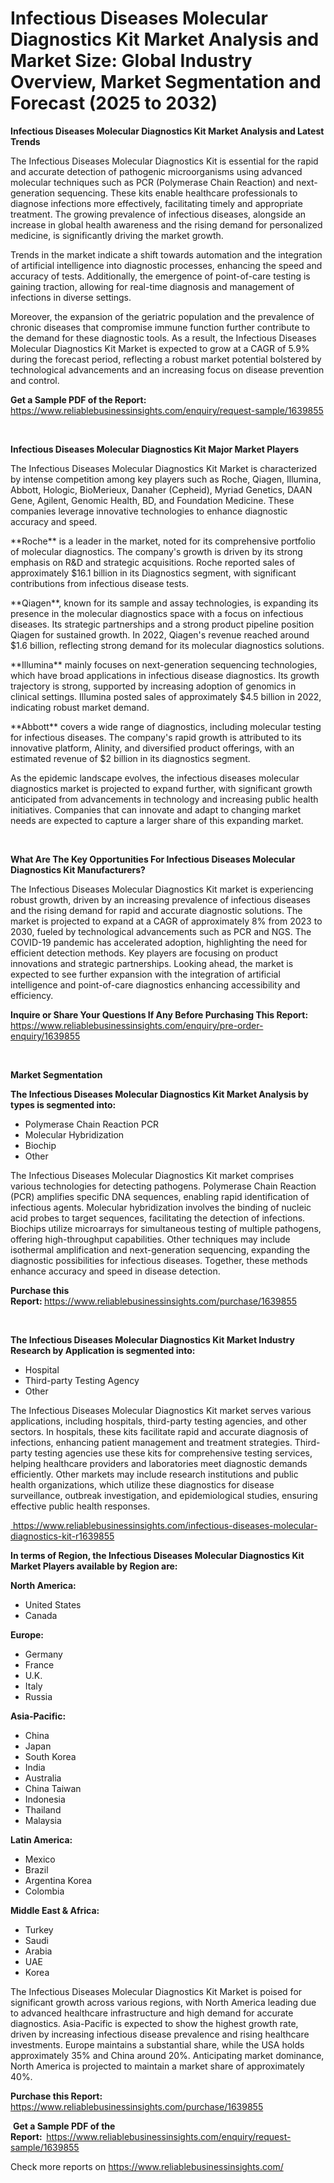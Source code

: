 <p><h1>Infectious Diseases Molecular Diagnostics Kit Market Analysis and Market Size: Global Industry Overview, Market Segmentation and Forecast (2025 to 2032)</h1></p><p><strong>Infectious Diseases Molecular Diagnostics Kit Market Analysis and Latest Trends</strong></p>
<p><p>The Infectious Diseases Molecular Diagnostics Kit is essential for the rapid and accurate detection of pathogenic microorganisms using advanced molecular techniques such as PCR (Polymerase Chain Reaction) and next-generation sequencing. These kits enable healthcare professionals to diagnose infections more effectively, facilitating timely and appropriate treatment. The growing prevalence of infectious diseases, alongside an increase in global health awareness and the rising demand for personalized medicine, is significantly driving the market growth.</p><p>Trends in the market indicate a shift towards automation and the integration of artificial intelligence into diagnostic processes, enhancing the speed and accuracy of tests. Additionally, the emergence of point-of-care testing is gaining traction, allowing for real-time diagnosis and management of infections in diverse settings.</p><p>Moreover, the expansion of the geriatric population and the prevalence of chronic diseases that compromise immune function further contribute to the demand for these diagnostic tools. As a result, the Infectious Diseases Molecular Diagnostics Kit Market is expected to grow at a CAGR of 5.9% during the forecast period, reflecting a robust market potential bolstered by technological advancements and an increasing focus on disease prevention and control.</p></p>
<p><strong>Get a Sample PDF of the Report:&nbsp;</strong> <a href="https://www.reliablebusinessinsights.com/enquiry/request-sample/1639855?utm_campaign=2296&utm_medium=2&utm_source=Github&utm_content=ia&utm_term=04032025&utm_id=infectious-diseases-molecular-diagnostics-kit">https://www.reliablebusinessinsights.com/enquiry/request-sample/1639855</a></p>
<p>&nbsp;</p>
<p><strong>Infectious Diseases Molecular Diagnostics Kit Major Market Players</strong></p>
<p><p>The Infectious Diseases Molecular Diagnostics Kit Market is characterized by intense competition among key players such as Roche, Qiagen, Illumina, Abbott, Hologic, BioMerieux, Danaher (Cepheid), Myriad Genetics, DAAN Gene, Agilent, Genomic Health, BD, and Foundation Medicine. These companies leverage innovative technologies to enhance diagnostic accuracy and speed.</p><p>**Roche** is a leader in the market, noted for its comprehensive portfolio of molecular diagnostics. The company's growth is driven by its strong emphasis on R&D and strategic acquisitions. Roche reported sales of approximately $16.1 billion in its Diagnostics segment, with significant contributions from infectious disease tests.</p><p>**Qiagen**, known for its sample and assay technologies, is expanding its presence in the molecular diagnostics space with a focus on infectious diseases. Its strategic partnerships and a strong product pipeline position Qiagen for sustained growth. In 2022, Qiagen's revenue reached around $1.6 billion, reflecting strong demand for its molecular diagnostics solutions.</p><p>**Illumina** mainly focuses on next-generation sequencing technologies, which have broad applications in infectious disease diagnostics. Its growth trajectory is strong, supported by increasing adoption of genomics in clinical settings. Illumina posted sales of approximately $4.5 billion in 2022, indicating robust market demand.</p><p>**Abbott** covers a wide range of diagnostics, including molecular testing for infectious diseases. The company's rapid growth is attributed to its innovative platform, Alinity, and diversified product offerings, with an estimated revenue of $2 billion in its diagnostics segment.</p><p>As the epidemic landscape evolves, the infectious diseases molecular diagnostics market is projected to expand further, with significant growth anticipated from advancements in technology and increasing public health initiatives. Companies that can innovate and adapt to changing market needs are expected to capture a larger share of this expanding market.</p></p>
<p>&nbsp;</p>
<p><strong>What Are The Key Opportunities For Infectious Diseases Molecular Diagnostics Kit Manufacturers?</strong></p>
<p><p>The Infectious Diseases Molecular Diagnostics Kit market is experiencing robust growth, driven by an increasing prevalence of infectious diseases and the rising demand for rapid and accurate diagnostic solutions. The market is projected to expand at a CAGR of approximately 8% from 2023 to 2030, fueled by technological advancements such as PCR and NGS. The COVID-19 pandemic has accelerated adoption, highlighting the need for efficient detection methods. Key players are focusing on product innovations and strategic partnerships. Looking ahead, the market is expected to see further expansion with the integration of artificial intelligence and point-of-care diagnostics enhancing accessibility and efficiency.</p></p>
<p><strong>Inquire or Share Your Questions If Any Before Purchasing This Report:</strong> <a href="https://www.reliablebusinessinsights.com/enquiry/pre-order-enquiry/1639855?utm_campaign=2296&utm_medium=2&utm_source=Github&utm_content=ia&utm_term=04032025&utm_id=infectious-diseases-molecular-diagnostics-kit">https://www.reliablebusinessinsights.com/enquiry/pre-order-enquiry/1639855</a></p>
<p>&nbsp;</p>
<p><strong>Market Segmentation</strong></p>
<p><strong>The Infectious Diseases Molecular Diagnostics Kit Market Analysis by types is segmented into:</strong></p>
<p><ul><li>Polymerase Chain Reaction PCR</li><li>Molecular Hybridization</li><li>Biochip</li><li>Other</li></ul></p>
<p><p>The Infectious Diseases Molecular Diagnostics Kit market comprises various technologies for detecting pathogens. Polymerase Chain Reaction (PCR) amplifies specific DNA sequences, enabling rapid identification of infectious agents. Molecular hybridization involves the binding of nucleic acid probes to target sequences, facilitating the detection of infections. Biochips utilize microarrays for simultaneous testing of multiple pathogens, offering high-throughput capabilities. Other techniques may include isothermal amplification and next-generation sequencing, expanding the diagnostic possibilities for infectious diseases. Together, these methods enhance accuracy and speed in disease detection.</p></p>
<p><strong>Purchase this Report:&nbsp;</strong><a href="https://www.reliablebusinessinsights.com/purchase/1639855?utm_campaign=2296&utm_medium=2&utm_source=Github&utm_content=ia&utm_term=04032025&utm_id=infectious-diseases-molecular-diagnostics-kit">https://www.reliablebusinessinsights.com/purchase/1639855</a></p>
<p>&nbsp;</p>
<p><strong>The Infectious Diseases Molecular Diagnostics Kit Market Industry Research by Application is segmented into:</strong></p>
<p><ul><li>Hospital</li><li>Third-party Testing Agency</li><li>Other</li></ul></p>
<p><p>The Infectious Diseases Molecular Diagnostics Kit market serves various applications, including hospitals, third-party testing agencies, and other sectors. In hospitals, these kits facilitate rapid and accurate diagnosis of infections, enhancing patient management and treatment strategies. Third-party testing agencies use these kits for comprehensive testing services, helping healthcare providers and laboratories meet diagnostic demands efficiently. Other markets may include research institutions and public health organizations, which utilize these diagnostics for disease surveillance, outbreak investigation, and epidemiological studies, ensuring effective public health responses.</p></p>
<p><a href="https://www.reliablebusinessinsights.com/infectious-diseases-molecular-diagnostics-kit-r1639855?utm_campaign=2296&utm_medium=2&utm_source=Github&utm_content=ia&utm_term=04032025&utm_id=infectious-diseases-molecular-diagnostics-kit">&nbsp;https://www.reliablebusinessinsights.com/infectious-diseases-molecular-diagnostics-kit-r1639855</a></p>
<p><strong>In terms of Region, the Infectious Diseases Molecular Diagnostics Kit Market Players available by Region are:</strong></p>
<p>
    <p> <strong> North America: </strong>
        <ul>
            <li>United States</li>
            <li>Canada</li>
        </ul>
        </p> 
    <p> <strong> Europe: </strong>
        <ul>
            <li>Germany</li>
            <li>France</li>
            <li>U.K.</li>
            <li>Italy</li>
            <li>Russia</li>
        </ul>
        </p> 
    <p> <strong> Asia-Pacific: </strong>
        <ul>
            <li>China</li>
            <li>Japan</li>
            <li>South Korea</li>
            <li>India</li>
            <li>Australia</li>
            <li>China Taiwan</li>
            <li>Indonesia</li>
            <li>Thailand</li>
            <li>Malaysia</li>
        </ul>
        </p> 
    <p> <strong> Latin America: </strong>
        <ul>
            <li>Mexico</li>
            <li>Brazil</li>
            <li>Argentina Korea</li>
            <li>Colombia</li>
        </ul>
        </p> 
    <p> <strong> Middle East & Africa: </strong>
        <ul>
            <li>Turkey</li>
            <li>Saudi</li>
            <li>Arabia</li>
            <li>UAE</li>
            <li>Korea</li>
        </ul>
    </p>
    </p>
<p><p>The Infectious Diseases Molecular Diagnostics Kit Market is poised for significant growth across various regions, with North America leading due to advanced healthcare infrastructure and high demand for accurate diagnostics. Asia-Pacific is expected to show the highest growth rate, driven by increasing infectious disease prevalence and rising healthcare investments. Europe maintains a substantial share, while the USA holds approximately 35% and China around 20%. Anticipating market dominance, North America is projected to maintain a market share of approximately 40%.</p></p>
<p><strong>Purchase this Report: </strong><a href="https://www.reliablebusinessinsights.com/purchase/1639855?utm_campaign=2296&utm_medium=2&utm_source=Github&utm_content=ia&utm_term=04032025&utm_id=infectious-diseases-molecular-diagnostics-kit">https://www.reliablebusinessinsights.com/purchase/1639855</a></p>
<p>&nbsp;<strong>Get a Sample PDF of the Report:&nbsp;&nbsp;</strong><a href="https://www.reliablebusinessinsights.com/enquiry/request-sample/1639855?utm_campaign=2296&utm_medium=2&utm_source=Github&utm_content=ia&utm_term=04032025&utm_id=infectious-diseases-molecular-diagnostics-kit">https://www.reliablebusinessinsights.com/enquiry/request-sample/1639855</a></p>
<p><strong></strong></p>
<p>Check more reports on <a href="https://www.reliablebusinessinsights.com/?utm_campaign=2296&utm_medium=2&utm_source=Github&utm_content=ia&utm_term=04032025&utm_id=infectious-diseases-molecular-diagnostics-kit">https://www.reliablebusinessinsights.com/</a></p>